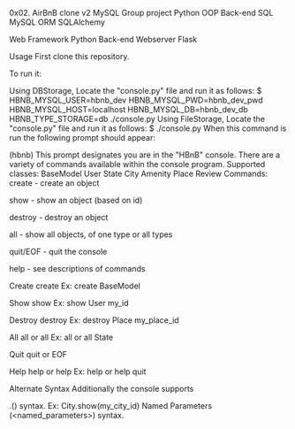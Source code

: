 0x02. AirBnB clone v2
MySQL
Group project Python OOP Back-end SQL MySQL ORM SQLAlchemy

Web Framework
Python Back-end Webserver Flask

Usage
First clone this repository.

To run it:

Using DBStorage, Locate the "console.py" file and run it as follows:
$ HBNB_MYSQL_USER=hbnb_dev HBNB_MYSQL_PWD=hbnb_dev_pwd HBNB_MYSQL_HOST=localhost HBNB_MYSQL_DB=hbnb_dev_db HBNB_TYPE_STORAGE=db ./console.py
Using FileStorage, Locate the "console.py" file and run it as follows:
$ ./console.py
When this command is run the following prompt should appear:

(hbnb)
This prompt designates you are in the "HBnB" console. There are a variety of commands available within the console program.
Supported classes:
BaseModel
User
State
City
Amenity
Place
Review
Commands:
create - create an object

show - show an object (based on id)

destroy - destroy an object

all - show all objects, of one type or all types

quit/EOF - quit the console

help - see descriptions of commands

Create
create <class name> Ex: create BaseModel

Show
show <class name> <object id> Ex: show User my_id

Destroy
destroy <class name> <object id> Ex: destroy Place my_place_id

All
all or all <class name> Ex: all or all State

Quit
quit or EOF

Help
help or help <command> Ex: help or help quit

Alternate Syntax
Additionally the console supports

<class name>.<command>(<parameters>) syntax.
Ex: City.show(my_city_id)
Named Parameters
<command> <class name> (<named_parameters>) syntax.

